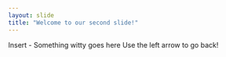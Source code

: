```yaml
---
layout: slide
title: "Welcome to our second slide!"
---
```

Insert - Something witty goes here
Use the left arrow to go back!
